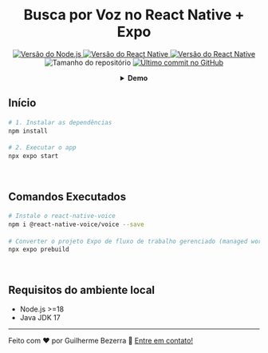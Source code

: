 <h1 align="center">
  <br>
  Busca por Voz no React Native + Expo
</h1>

<p align="center">
  <a href="https://nodejs.org">
    <img alt="Versão do Node.js" src="https://img.shields.io/badge/node.js-v20.11.0-43853D?style=flat&logo=node.js&logoColor=white&labelColor=43853D&color=5a5a5a">
  </a>

  <a href="https://expo.dev">
    <img alt="Versão do React Native" src="https://img.shields.io/badge/expo--sdk-v51.0.12-blue?logo=expo&labelColor=20232A&color=5a5a5a">
  </a>

  <a href="https://reactnative.dev">
    <img alt="Versão do React Native" src="https://img.shields.io/badge/react--native-v0.74.2-blue?logo=react&labelColor=20232A&color=5a5a5a">
  </a>

  <img alt="Tamanho do repositório" src="https://img.shields.io/github/repo-size/gbdsantos/ignite.svg">

  <a href="https://github.com/gbdsantos/ignite/commits/master">
    <img alt="Último commit no GitHub" src="https://img.shields.io/github/last-commit/gbdsantos/ignite.svg">
  </a>
</p>

<div align="center">
  <details>
  <summary><b>Demo</b></summary>
    <div style="width: 90%;">
      <img alt="Demonstração da aplicação Busca por Voz no React Native + Expo" src="demo.gif" />
    </div>
  </details>
</div>

## Início

```bash
# 1. Instalar as dependências
npm install

# 2. Executar o app
npx expo start
```

<br>

## Comandos Executados

```bash
# Instale o react-native-voice
npm i @react-native-voice/voice --save

# Converter o projeto Expo de fluxo de trabalho gerenciado (managed workflow) para fluxo de trabalho básico (bare workflow)
npx expo prebuild
```

<br>

## Requisitos do ambiente local

- Node.js >=18
- Java JDK 17

---

Feito com ♥ por Guilherme Bezerra :wave: [Entre em contato!](https://www.linkedin.com/in/gbdsantos)
